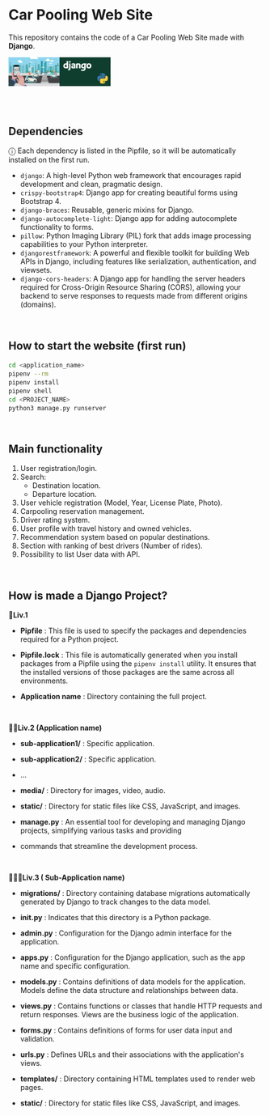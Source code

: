 # Car Pooling Web Site

This repository contains the code of a Car Pooling Web Site made with <b>Django</b>. <br>

<div style="display:flex;">
	<img src="img/car_sharing_logo.jpg" alt="Image 1" style="width:20%;">
	<img src="img/django_logo.jpg" alt="Image 2" style="width:20%;">
</div>

<br><br>

## Dependencies

ⓘ Each dependency is listed in the Pipfile, so it will be automatically installed on the first run.

- `django`: A high-level Python web framework that encourages rapid development and clean, pragmatic design.
- `crispy-bootstrap4`: Django app for creating beautiful forms using Bootstrap 4.
- `django-braces`: Reusable, generic mixins for Django.
- `django-autocomplete-light`: Django app for adding autocomplete functionality to forms.
- `pillow`: Python Imaging Library (PIL) fork that adds image processing capabilities to your Python interpreter.
- `djangorestframework`: A powerful and flexible toolkit for building Web APIs in Django, including features like serialization, authentication, and viewsets.
- `django-cors-headers`: A Django app for handling the server headers required for Cross-Origin Resource Sharing (CORS), allowing your backend to serve responses to requests made from different origins (domains).

<br>

## How to start the website (first run)

```bash
cd <application_name>
pipenv --rm
pipenv install
pipenv shell
cd <PROJECT_NAME> 
python3 manage.py runserver

```
<br>

## Main functionality

1. User registration/login.
2. Search:
	* Destination location.
	* Departure location.
3. User vehicle registration (Model, Year, License Plate, Photo).
4. Carpooling reservation management.
5. Driver rating system.
6. User profile with travel history and owned vehicles.
7. Recommendation system based on popular destinations.
8. Section with ranking of best drivers (Number of rides).
9. Possibility to list User data with API.

<br>

## How is made a Django Project?

<b>📁Liv.1</b>

- <b>Pipfile</b> : This file is used to specify the packages and dependencies required for a Python project. 
  
- <b>Pipfile.lock</b> : This file is automatically generated when you install packages from a Pipfile using the `pipenv install` utility. It ensures that the installed versions of those packages are the same across all environments.
  
- <b>Application name</b> : Directory containing the full project.

<br>

<b>📁📁Liv.2  (Application name) </b>  

- <b>sub-application1/</b> : Specific application.
 
- <b>sub-application2/</b> : Specific application.
 
- ...
 
- <b>media/</b> : Directory for images, video, audio.
 
- <b>static/</b> : Directory for static files like CSS, JavaScript, and images.
 
- <b>manage.py</b> : An essential tool for developing and managing Django projects, simplifying various tasks and providing 
 
- commands that streamline the development process.

<br>

<b>📁📁📁Liv.3 ( Sub-Application name) </b>


- <b>migrations/</b> : Directory containing database migrations automatically generated by Django to track changes to the data model.

- <b>init.py</b> : Indicates that this directory is a Python package.
 
- <b>admin.py</b> : Configuration for the Django admin interface for the application.
 
- <b>apps.py</b> : Configuration for the Django application, such as the app name and specific configuration.
 
- <b>models.py</b> : Contains definitions of data models for the application. Models define the data structure and 
 relationships between data.

- <b>views.py</b> : Contains functions or classes that handle HTTP requests and return responses. Views are the business logic of the application.
  
- <b>forms.py</b> : Contains definitions of forms for user data input and validation.
  
- <b>urls.py</b> : Defines URLs and their associations with the application's views.
  
- <b>templates/</b> : Directory containing HTML templates used to render web pages.
  
- <b>static/</b> : Directory for static files like CSS, JavaScript, and images.
  
